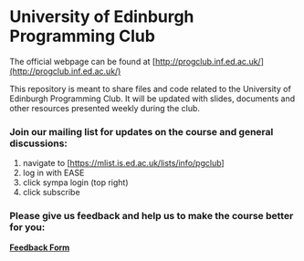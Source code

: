 # University of Edinburgh Programming Club

The official webpage can be found at [http://progclub.inf.ed.ac.uk/](http://progclub.inf.ed.ac.uk/)

This repository is meant to share files and code related to the University of Edinburgh Programming Club. It will be updated with slides, documents and other resources presented weekly during the club.

### Join our mailing list for updates on the course and general discussions:
1. navigate to [https://mlist.is.ed.ac.uk/lists/info/pgclub]
2. log in with EASE
3. click sympa login (top right)
4. click subscribe

### Please give us feedback and help us to make the course better for you:
**[Feedback Form](https://docs.google.com/forms/d/1EOdBVAKKKhOEUZxdMP3hiHjujSQEdBpYQCVu7bQzYCI/viewform)**

